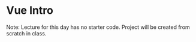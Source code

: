 # Vue Intro

Note: Lecture for this day has no starter code. Project will be created from scratch in class.

